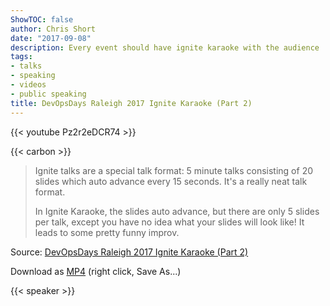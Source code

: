 ```yaml
---
ShowTOC: false
author: Chris Short
date: "2017-09-08"
description: Every event should have ignite karaoke with the audience
tags:
- talks
- speaking
- videos
- public speaking
title: DevOpsDays Raleigh 2017 Ignite Karaoke (Part 2)
---
```


{{< youtube Pz2r2eDCR74 >}}

{{< carbon >}}

> Ignite talks are a special talk format: 5 minute talks consisting of 20 slides which auto advance every 15 seconds. It's a really neat talk format.
>
> In Ignite Karaoke, the slides auto advance, but there are only 5 slides per talk, except you have no idea what your slides will look like! It leads to some pretty funny improv.

Source: [DevOpsDays Raleigh 2017 Ignite Karaoke (Part 2)](https://youtu.be/Pz2r2eDCR74)

Download as [MP4](https://cdn.chrisshort.net/chrisshort/DevOpsDays-Raleigh-2017-Ignite-Karaoke-Part-2.mp4) (right click, Save As...)

{{< speaker >}}
